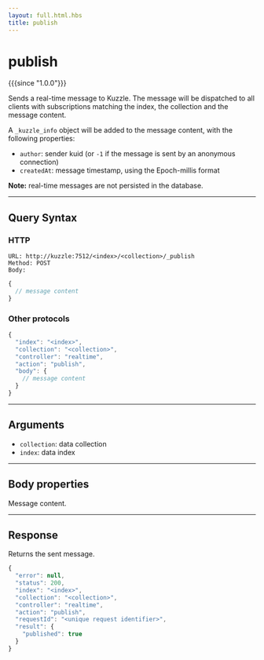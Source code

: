 ```yaml
---
layout: full.html.hbs
title: publish
---
```


# publish

{{{since "1.0.0"}}}

Sends a real-time message to Kuzzle. The message will be dispatched to all clients with subscriptions matching the index, the collection and the message content.

A `_kuzzle_info` object will be added to the message content, with the following properties:

* `author`: sender kuid (or `-1` if the message is sent by an anonymous connection)
* `createdAt`: message timestamp, using the Epoch-millis format

**Note:** real-time messages are not persisted in the database.

---

## Query Syntax

### HTTP

```http
URL: http://kuzzle:7512/<index>/<collection>/_publish
Method: POST  
Body:
```

```js
{
  // message content
}
```

### Other protocols

```js
{
  "index": "<index>",
  "collection": "<collection>",
  "controller": "realtime",
  "action": "publish",
  "body": {
    // message content
  }
}
```

---

## Arguments

* `collection`: data collection
* `index`: data index

---

## Body properties

Message content.

---

## Response

Returns the sent message.

```javascript
{
  "error": null,
  "status": 200,
  "index": "<index>",
  "collection": "<collection>",
  "controller": "realtime",
  "action": "publish",
  "requestId": "<unique request identifier>",
  "result": {
    "published": true
  }
}
```
